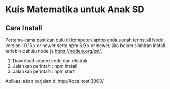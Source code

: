 # Kuis Matematika untuk Anak SD

## Cara Install

Pertama-tama pastikan dulu di komputer/laptop anda sudah terinstall Node version 10.16.x or newer serta npm 6.9.x or newer, jika belum silahkan install terlebih dahulu node js https://nodejs.org/en/.

1. Download source code dan ekstrak
2. Jalankan perintah : npm install
3. Jalankan perintah : npm start

Aplikasi akan berjalan di http://localhost:3000/




